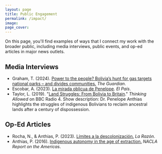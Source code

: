 ```yaml
---
layout: page
title: Public Engagement
permalink: /impact/
image:
page_cover:
---
```


On this page, you'll find examples of ways that I connect my work with the broader public, including media interviews, public events, and op-ed articles in major news outlets.

## Media Interviews

- Graham, T. (2024). [Power to the people? Bolivia’s hunt for gas targets national parks – and divides communities.](https://www.theguardian.com/global-development/2024/apr/10/bolivias-hunt-for-gas-targets-national-parks-and-divides-communities-tariquia) *The Guardian*.
- Escobar, A. (2023). [La mirada oblicua de Penelope](https://elpais.bo/sociales/20230401_la-mirada-oblicua-de-penelope.html). *El País*.
- Taylor, L. (2019). "[Land Struggles: From Bolivia to Britain](https://www.bbc.co.uk/sounds/play/m0008wpf)." *Thinking Allowed* on BBC Radio 4. Show description: Dr. Penelope Anthias highlights the struggles of indigenous Bolivians to reclaim ancestral lands after a century of dispossession.

<!--
  <audio controls>
      <source src="/images/audio.mp4" type="audio/mpeg">
      Your browser does not support the audio element.
  </audio>
^ above doesn't work ^

<details>
  <summary><strong>BBC Radio 4 Thinking Allowed: Land Struggles: From Bolivia to Britain</strong></summary>
  <p><i>Laurie Taylor discusses with Brett Christophers about the UK’s “new enclosure,” where the private sector has appropriated two million hectares of public land worth £400 billion. Penelope Anthias highlights the struggles of indigenous Bolivians to reclaim ancestral lands after a century of dispossession.</i></p>

  <audio controls>
    <source src="{{ site.url }}{{ site.baseurl }}/images/audio.mp4" type="audio/mpeg">
    Your browser does not support the audio element.
  </audio>

  <p><a href="https://www.bbc.co.uk/sounds/play/m0008wpf"><strong><span>Listen to the full interview here</span></strong></a></p>
</details>
-->

## Op-Ed Articles

- Rocha, N., & Anthias, P. (2023). [<span class="blue">Límites a la descolonización.</span>](https://www.la-razon.com/politico/2023/04/02/limites-a-la-descolonizacion/) *La Razón*.
- Anthias, P. (2016). [<span class="blue">Indigenous autonomy in the age of extraction.</span>](https://nacla.org/news/2016/07/29/indigenous-autonomy-age-extraction) *NACLA Report on the Americas*.

